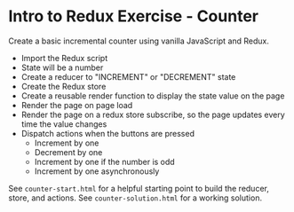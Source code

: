 # Intro to Redux Exercise - Counter

Create a basic incremental counter using vanilla JavaScript and Redux.

- Import the Redux script
- State will be a number
- Create a reducer to "INCREMENT" or "DECREMENT" state
- Create the Redux store
- Create a reusable render function to display the state value on the page
- Render the page on page load
- Render the page on a redux store subscribe, so the page updates every time the value changes
- Dispatch actions when the buttons are pressed
  - Increment by one
  - Decrement by one
  - Increment by one if the number is odd
  - Increment by one asynchronously

See `counter-start.html` for a helpful starting point to build the reducer, store, and actions. See `counter-solution.html` for a working solution.
